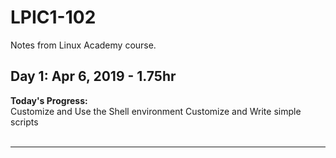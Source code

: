 # LPIC1-102
Notes from Linux Academy course.

<!-- 
## Day N: Apr N, 2019 - Nhr
**Today's Progress:**  
**Thoughts:**  
**Link to work:**  
<br><br>

---
-->
## Day 1: Apr 6, 2019 - 1.75hr
**Today's Progress:**  
Customize and Use the Shell environment
Customize and Write simple scripts
<br><br>

---